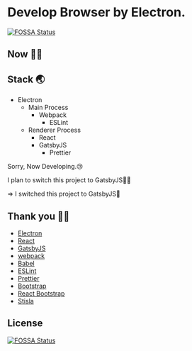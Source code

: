 # Develop Browser by Electron.

[![FOSSA Status](https://app.fossa.com/api/projects/git%2Bgithub.com%2Fhuuyafwww%2Fharver.svg?type=shield)](https://app.fossa.com/projects/git%2Bgithub.com%2Fhuuyafwww%2Fharver?ref=badge_shield)


## Now 👨‍💻

## Stack 🌏

- Electron
    - Main Process
        - Webpack
            - ESLint
    - Renderer Process
        - React
        - GatsbyJS
            - Prettier

Sorry, Now Developing.😢

I plan to switch this project to GatsbyJS💁‍♂️

=> I switched this project to GatsbyJS🎉

## Thank you 🙇‍♂️

- [Electron](https://www.electronjs.org/)
- [React](https://ja.reactjs.org/)
- [GatsbyJS](https://www.gatsbyjs.org/)
- [webpack](https://webpack.js.org/)
- [Babel](https://babeljs.io/)
- [ESLint](https://eslint.org/)
- [Prettier](https://prettier.io/)
- [Bootstrap](https://getbootstrap.com/)
- [React Bootstrap](https://react-bootstrap.github.io/)
- [Stisla](https://getstisla.com/)



## License

[![FOSSA Status](https://app.fossa.com/api/projects/git%2Bgithub.com%2Fhuuyafwww%2Fharver.svg?type=large)](https://app.fossa.com/projects/git%2Bgithub.com%2Fhuuyafwww%2Fharver?ref=badge_large)
